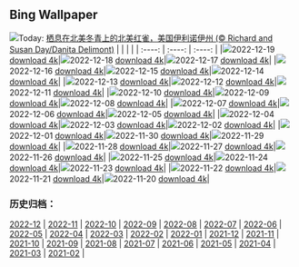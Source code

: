 ## Bing Wallpaper
![](https://cn.bing.com/th?id=OHR.WinterberryBush_ZH-CN1414026440_UHD.jpg&w=1000)Today: [栖息在北美冬青上的北美红雀，美国伊利诺伊州 (© Richard and Susan Day/Danita Delimont)](https://cn.bing.com/th?id=OHR.WinterberryBush_ZH-CN1414026440_UHD.jpg)
|      |      |      |
| :----: | :----: | :----: |
|![](https://cn.bing.com/th?id=OHR.WinterberryBush_ZH-CN1414026440_UHD.jpg&pid=hp&w=384&h=216&rs=1&c=4)2022-12-19 [download 4k](https://cn.bing.com/th?id=OHR.WinterberryBush_ZH-CN1414026440_UHD.jpg)|![](https://cn.bing.com/th?id=OHR.SouthBeach_ZH-CN0989287734_UHD.jpg&pid=hp&w=384&h=216&rs=1&c=4)2022-12-18 [download 4k](https://cn.bing.com/th?id=OHR.SouthBeach_ZH-CN0989287734_UHD.jpg)|![](https://cn.bing.com/th?id=OHR.GlacierGoats_ZH-CN0764810245_UHD.jpg&pid=hp&w=384&h=216&rs=1&c=4)2022-12-17 [download 4k](https://cn.bing.com/th?id=OHR.GlacierGoats_ZH-CN0764810245_UHD.jpg)|
|![](https://cn.bing.com/th?id=OHR.DudhsagarFallsGoa_ZH-CN0466471017_UHD.jpg&pid=hp&w=384&h=216&rs=1&c=4)2022-12-16 [download 4k](https://cn.bing.com/th?id=OHR.DudhsagarFallsGoa_ZH-CN0466471017_UHD.jpg)|![](https://cn.bing.com/th?id=OHR.Borovets_ZH-CN5914681811_UHD.jpg&pid=hp&w=384&h=216&rs=1&c=4)2022-12-15 [download 4k](https://cn.bing.com/th?id=OHR.Borovets_ZH-CN5914681811_UHD.jpg)|![](https://cn.bing.com/th?id=OHR.GranParadiso100th_ZH-CN5744961532_UHD.jpg&pid=hp&w=384&h=216&rs=1&c=4)2022-12-14 [download 4k](https://cn.bing.com/th?id=OHR.GranParadiso100th_ZH-CN5744961532_UHD.jpg)|
|![](https://cn.bing.com/th?id=OHR.InstagramHallstatt_ZH-CN5309282641_UHD.jpg&pid=hp&w=384&h=216&rs=1&c=4)2022-12-13 [download 4k](https://cn.bing.com/th?id=OHR.InstagramHallstatt_ZH-CN5309282641_UHD.jpg)|![](https://cn.bing.com/th?id=OHR.PoinsettiaDay_ZH-CN5115071992_UHD.jpg&pid=hp&w=384&h=216&rs=1&c=4)2022-12-12 [download 4k](https://cn.bing.com/th?id=OHR.PoinsettiaDay_ZH-CN5115071992_UHD.jpg)|![](https://cn.bing.com/th?id=OHR.BuchsteinRossstein_ZH-CN4924477552_UHD.jpg&pid=hp&w=384&h=216&rs=1&c=4)2022-12-11 [download 4k](https://cn.bing.com/th?id=OHR.BuchsteinRossstein_ZH-CN4924477552_UHD.jpg)|
|![](https://cn.bing.com/th?id=OHR.SaltDesert_ZH-CN4728398785_UHD.jpg&pid=hp&w=384&h=216&rs=1&c=4)2022-12-10 [download 4k](https://cn.bing.com/th?id=OHR.SaltDesert_ZH-CN4728398785_UHD.jpg)|![](https://cn.bing.com/th?id=OHR.NorwayMuskox_ZH-CN6137934745_UHD.jpg&pid=hp&w=384&h=216&rs=1&c=4)2022-12-09 [download 4k](https://cn.bing.com/th?id=OHR.NorwayMuskox_ZH-CN6137934745_UHD.jpg)|![](https://cn.bing.com/th?id=OHR.WistmansWood_ZH-CN4453301808_UHD.jpg&pid=hp&w=384&h=216&rs=1&c=4)2022-12-08 [download 4k](https://cn.bing.com/th?id=OHR.WistmansWood_ZH-CN4453301808_UHD.jpg)|
|![](https://cn.bing.com/th?id=OHR.TangleCreekFalls_ZH-CN4281148652_UHD.jpg&pid=hp&w=384&h=216&rs=1&c=4)2022-12-07 [download 4k](https://cn.bing.com/th?id=OHR.TangleCreekFalls_ZH-CN4281148652_UHD.jpg)|![](https://cn.bing.com/th?id=OHR.GreatEgret_ZH-CN4088261519_UHD.jpg&pid=hp&w=384&h=216&rs=1&c=4)2022-12-06 [download 4k](https://cn.bing.com/th?id=OHR.GreatEgret_ZH-CN4088261519_UHD.jpg)|![](https://cn.bing.com/th?id=OHR.BambooTreesIndia_ZH-CN3943852151_UHD.jpg&pid=hp&w=384&h=216&rs=1&c=4)2022-12-05 [download 4k](https://cn.bing.com/th?id=OHR.BambooTreesIndia_ZH-CN3943852151_UHD.jpg)|
|![](https://cn.bing.com/th?id=OHR.KilimanjaroElephants_ZH-CN3779609103_UHD.jpg&pid=hp&w=384&h=216&rs=1&c=4)2022-12-04 [download 4k](https://cn.bing.com/th?id=OHR.KilimanjaroElephants_ZH-CN3779609103_UHD.jpg)|![](https://cn.bing.com/th?id=OHR.MiamiDT_ZH-CN3528760113_UHD.jpg&pid=hp&w=384&h=216&rs=1&c=4)2022-12-03 [download 4k](https://cn.bing.com/th?id=OHR.MiamiDT_ZH-CN3528760113_UHD.jpg)|![](https://cn.bing.com/th?id=OHR.BraidedRiverDelta_ZH-CN3352462511_UHD.jpg&pid=hp&w=384&h=216&rs=1&c=4)2022-12-02 [download 4k](https://cn.bing.com/th?id=OHR.BraidedRiverDelta_ZH-CN3352462511_UHD.jpg)|
|![](https://cn.bing.com/th?id=OHR.AntarcticaDay_ZH-CN5878485421_UHD.jpg&pid=hp&w=384&h=216&rs=1&c=4)2022-12-01 [download 4k](https://cn.bing.com/th?id=OHR.AntarcticaDay_ZH-CN5878485421_UHD.jpg)|![](https://cn.bing.com/th?id=OHR.RovinjCroatia_ZH-CN5459110500_UHD.jpg&pid=hp&w=384&h=216&rs=1&c=4)2022-11-30 [download 4k](https://cn.bing.com/th?id=OHR.RovinjCroatia_ZH-CN5459110500_UHD.jpg)|![](https://cn.bing.com/th?id=OHR.HeronGiving_ZH-CN5229629007_UHD.jpg&pid=hp&w=384&h=216&rs=1&c=4)2022-11-29 [download 4k](https://cn.bing.com/th?id=OHR.HeronGiving_ZH-CN5229629007_UHD.jpg)|
|![](https://cn.bing.com/th?id=OHR.RedPlanetDay_ZH-CN4913018041_UHD.jpg&pid=hp&w=384&h=216&rs=1&c=4)2022-11-28 [download 4k](https://cn.bing.com/th?id=OHR.RedPlanetDay_ZH-CN4913018041_UHD.jpg)|![](https://cn.bing.com/th?id=OHR.Cecropia_ZH-CN4236630074_UHD.jpg&pid=hp&w=384&h=216&rs=1&c=4)2022-11-27 [download 4k](https://cn.bing.com/th?id=OHR.Cecropia_ZH-CN4236630074_UHD.jpg)|![](https://cn.bing.com/th?id=OHR.OliveTreeDay_ZH-CN3960861965_UHD.jpg&pid=hp&w=384&h=216&rs=1&c=4)2022-11-26 [download 4k](https://cn.bing.com/th?id=OHR.OliveTreeDay_ZH-CN3960861965_UHD.jpg)|
|![](https://cn.bing.com/th?id=OHR.TurenneSunrise_ZH-CN2357226217_UHD.jpg&pid=hp&w=384&h=216&rs=1&c=4)2022-11-25 [download 4k](https://cn.bing.com/th?id=OHR.TurenneSunrise_ZH-CN2357226217_UHD.jpg)|![](https://cn.bing.com/th?id=OHR.AschauChiemgau_ZH-CN1929016406_UHD.jpg&pid=hp&w=384&h=216&rs=1&c=4)2022-11-24 [download 4k](https://cn.bing.com/th?id=OHR.AschauChiemgau_ZH-CN1929016406_UHD.jpg)|![](https://cn.bing.com/th?id=OHR.HelianthusAnnuus_ZH-CN1675762555_UHD.jpg&pid=hp&w=384&h=216&rs=1&c=4)2022-11-23 [download 4k](https://cn.bing.com/th?id=OHR.HelianthusAnnuus_ZH-CN1675762555_UHD.jpg)|
|![](https://cn.bing.com/th?id=OHR.Waterleidingduinen_ZH-CN1430683267_UHD.jpg&pid=hp&w=384&h=216&rs=1&c=4)2022-11-22 [download 4k](https://cn.bing.com/th?id=OHR.Waterleidingduinen_ZH-CN1430683267_UHD.jpg)|![](https://cn.bing.com/th?id=OHR.BorromeanIslands_ZH-CN0480730115_UHD.jpg&pid=hp&w=384&h=216&rs=1&c=4)2022-11-21 [download 4k](https://cn.bing.com/th?id=OHR.BorromeanIslands_ZH-CN0480730115_UHD.jpg)|![](https://cn.bing.com/th?id=OHR.CosmicCliffs_ZH-CN9555199651_UHD.jpg&pid=hp&w=384&h=216&rs=1&c=4)2022-11-20 [download 4k](https://cn.bing.com/th?id=OHR.CosmicCliffs_ZH-CN9555199651_UHD.jpg)|

### 历史归档：
[2022-12](https://github.com/flow2000/bing-wallpaper/tree/master/picture/2022-12/) | [2022-11](https://github.com/flow2000/bing-wallpaper/tree/master/picture/2022-11/) | [2022-10](https://github.com/flow2000/bing-wallpaper/tree/master/picture/2022-10/) | [2022-09](https://github.com/flow2000/bing-wallpaper/tree/master/picture/2022-09/) | [2022-08](https://github.com/flow2000/bing-wallpaper/tree/master/picture/2022-08/) | [2022-07](https://github.com/flow2000/bing-wallpaper/tree/master/picture/2022-07/) | [2022-06](https://github.com/flow2000/bing-wallpaper/tree/master/picture/2022-06/) | [2022-05](https://github.com/flow2000/bing-wallpaper/tree/master/picture/2022-05/) | 
[2022-04](https://github.com/flow2000/bing-wallpaper/tree/master/picture/2022-04/) | [2022-03](https://github.com/flow2000/bing-wallpaper/tree/master/picture/2022-03/) | [2022-02](https://github.com/flow2000/bing-wallpaper/tree/master/picture/2022-02/) | [2022-01](https://github.com/flow2000/bing-wallpaper/tree/master/picture/2022-01/) | [2021-12](https://github.com/flow2000/bing-wallpaper/tree/master/picture/2021-12/) | [2021-11](https://github.com/flow2000/bing-wallpaper/tree/master/picture/2021-11/) | [2021-10](https://github.com/flow2000/bing-wallpaper/tree/master/picture/2021-10/) | [2021-09](https://github.com/flow2000/bing-wallpaper/tree/master/picture/2021-09/) | 
[2021-08](https://github.com/flow2000/bing-wallpaper/tree/master/picture/2021-08/) | [2021-07](https://github.com/flow2000/bing-wallpaper/tree/master/picture/2021-07/) | [2021-06](https://github.com/flow2000/bing-wallpaper/tree/master/picture/2021-06/) | [2021-05](https://github.com/flow2000/bing-wallpaper/tree/master/picture/2021-05/) | [2021-04](https://github.com/flow2000/bing-wallpaper/tree/master/picture/2021-04/) | [2021-03](https://github.com/flow2000/bing-wallpaper/tree/master/picture/2021-03/) | [2021-02](https://github.com/flow2000/bing-wallpaper/tree/master/picture/2021-02/) | 